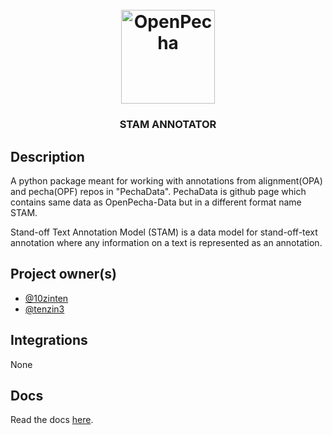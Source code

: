 
<h1 align="center">
  <br>
  <a href="https://openpecha.org"><img src="https://avatars.githubusercontent.com/u/82142807?s=400&u=19e108a15566f3a1449bafb03b8dd706a72aebcd&v=4" alt="OpenPecha" width="150"></a>
  <br>
</h1>

<!-- Replace with 1-sentence description about what this tool is or does.-->

<h3 align="center">STAM ANNOTATOR</h3>

## Description

A python package meant for working with annotations from alignment(OPA) and pecha(OPF) repos in "PechaData".
PechaData is github page which contains same data as OpenPecha-Data but in a different format name STAM.

Stand-off Text Annotation Model (STAM) is a data model for stand-off-text annotation where any information on a text is represented as an annotation.


## Project owner(s)

<!-- Link to the repo owners' github profiles -->

- [@10zinten](https://github.com/10zinten)
- [@tenzin3](https://github.com/tenzin3)

## Integrations

<!-- Add any intregrations here or delete `- []()` and write None-->

None
## Docs

<!-- Update the link to the docs -->

Read the docs [here](docs/getting-started.md).
